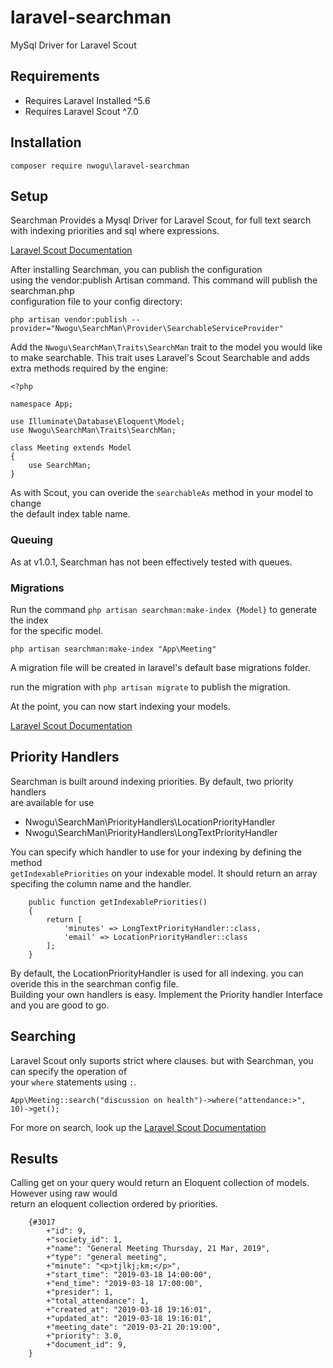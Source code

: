 # laravel-searchman
MySql Driver for Laravel Scout

## Requirements  
* Requires Laravel Installed ^5.6  
* Requires Laravel Scout ^7.0  

## Installation  
```composer require nwogu\laravel-searchman```  

## Setup  
Searchman Provides a Mysql Driver for Laravel Scout, for full text search  
with indexing priorities and sql where expressions. 

[Laravel Scout Documentation](https://laravel.com/docs/5.8/scout)  

After installing Searchman, you can publish the configuration  
using the vendor:publish Artisan command. This command will publish the searchman.php  
configuration file to your config directory:  

```php artisan vendor:publish --provider="Nwogu\SearchMan\Provider\SearchableServiceProvider"```  

Add the ```Nwogu\SearchMan\Traits\SearchMan``` trait to the model you would like to make searchable. 
This trait uses Laravel's Scout Searchable and adds extra methods required by the engine:  

```
<?php

namespace App;

use Illuminate\Database\Eloquent\Model;
use Nwogu\SearchMan\Traits\SearchMan;

class Meeting extends Model
{
    use SearchMan;
}

```  

As with Scout, you can overide the ```searchableAs``` method in your model to change  
the default index table name.  

### Queuing  
As at v1.0.1, Searchman has not been effectively tested with queues.  

### Migrations
Run the command ```php artisan searchman:make-index {Model}``` to generate the index  
for the specific model.  

```php artisan searchman:make-index "App\Meeting"```  

A migration file will be created in laravel's default base migrations folder.

run the migration with ```php artisan migrate``` to publish the migration.

At the point, you can now start indexing your models.

[Laravel Scout Documentation](https://laravel.com/docs/5.8/scout)  

## Priority Handlers  
Searchman is built around indexing priorities. By default, two priority handlers  
are available for use

* Nwogu\SearchMan\PriorityHandlers\LocationPriorityHandler  
* Nwogu\SearchMan\PriorityHandlers\LongTextPriorityHandler  

You can specify which handler to use for your indexing by defining the method  
```getIndexablePriorities``` on your indexable model.  It should return an array  
specifing the column name and the handler.

```
    public function getIndexablePriorities()
    {
        return [
            'minutes' => LongTextPriorityHandler::class,
            'email' => LocationPriorityHandler::class
        ];
    }

```  
By default, the LocationPriorityHandler is used for all indexing. you can  
overide this in the searchman config file.  
Building your own handlers is easy. Implement the Priority handler Interface and you are good to go.  

## Searching  
Laravel Scout only suports strict where clauses. but with Searchman, you can specify the operation of  
your ```where``` statements using ```:```.  

```
App\Meeting::search("discussion on health")->where("attendance:>", 10)->get();

```  
For more on search, look up the [Laravel Scout Documentation](https://laravel.com/docs/5.8/scout)  

## Results
Calling get on your query would return an Eloquent collection of models. However using raw would  
return an eloquent collection ordered by priorities.  

```  
    {#3017
        +"id": 9,
        +"society_id": 1,
        +"name": "General Meeting Thursday, 21 Mar, 2019",
        +"type": "general meeting",
        +"minute": "<p>tjlkj;km;</p>",
        +"start_time": "2019-03-18 14:00:00",
        +"end_time": "2019-03-18 17:00:00",
        +"presider": 1,
        +"total_attendance": 1,
        +"created_at": "2019-03-18 19:16:01",
        +"updated_at": "2019-03-18 19:16:01",
        +"meeting_date": "2019-03-21 20:19:00",
        +"priority": 3.0,
        +"document_id": 9,
    }
```




